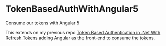# TokenBasedAuthWithAngular5
Consume our tokens with Angular 5

This extends on my previous repo [Token Based Authentication in .Net With Refresh Tokens](https://github.com/akeresztesgh/RefreshTokensInAspNet) adding Angular as the front-end to 
consume the tokens.
